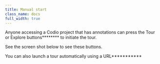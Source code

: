 ```yaml
---
title: Manual start
class_name: docs
full_width: true
---
```


Anyone accessing a Codio project that has annotations can press the Tour or Explore buttons******** to initiate the tour. 

See the screen shot below to see these buttons.

You can also launch a tour automatically using a URL***********


